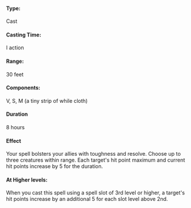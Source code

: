 #### Type:
Cast
#### Casting Time:
I action 
#### Range: 
30 feet
#### Components:
V, S, M (a tiny strip of while cloth) 
#### Duration
8 hours 
#### Effect 
Your spell bolsters your allies with toughness and resolve. Choose up to three creatures within range. Each target's hit point maximum and current hit points increase by 5 for the duration. 
#### At Higher levels:
When you cast this spell using a spell slot of 3rd level or higher, a target's hit points increase by an additional 5 for each slot level above 2nd.